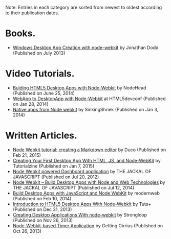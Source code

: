Note: Entries in each category are sorted from newest to oldest according to their publication dates.

# Books.
* [Windows Desktop App Creation with node-webkit](http://www.amazon.in/Windows-Desktop-App-Creation-node-webkit-ebook/dp/B00EEYFFVC) by Jonathan Dodd (Published on July 2013)

# Video Tutorials.
* [Bulding HTML5 Desktop Apps with Node-Webkit](https://www.youtube.com/playlist?list=PLkyEadCJGLm0-yn8wi-a5n8H7lKll23t9) by NodeHead (Published on June 25, 2014)
* [WebApp to DesktopApp with Node-Webkit](https://www.youtube.com/watch?v=d2tYH7vXMUM) at HTML5devconf (Published on Jan 28, 2014)
* [Native apps from Node webkit](https://www.youtube.com/watch?v=IhcUWEN6uTY) by SinkingShriek (Published on Jan 3, 2014)


# Written Articles.
* [Node Webkit tutorial: creating a Markdown editor](http://duco.cc/node-webkit-tutorial-creating-a-markdown-editor/) by Duco (Published on Feb 21, 2015)
* [Creating Your First Desktop App With HTML, JS, and Node-WebKit](http://tutorialzine.com/2015/01/your-first-node-webkit-app/) by Tutorialzine (Published on Jan 7, 2015)
* [Node Webkit powered Dashboard application](http://thejackalofjavascript.com/node-webkit-powered-dashboard-app/) by THE JACKAL OF JAVASCRIPT (Published on Jul 20, 2012)
* [Node Webkit – Build Desktop Apps with Node and Web Technologies](http://thejackalofjavascript.com/getting-started-with-node-webkit-apps/) by THE JACKAL OF JAVASCRIPT (Published on Jul 12, 2014)
* [Build Desktop Apps with JavaScript and Node WebKit](http://modernweb.com/2014/02/10/build-desktop-apps-with-javascript-and-node-webkit/) by modernweb (Published on Feb 10, 2014)
* [Introduction to HTML5 Desktop Apps With Node-Webkit](http://code.tutsplus.com/tutorials/introduction-to-html5-desktop-apps-with-node-webkit--net-36296) by Tuts+ (Published on Dec 31, 2013)
* [Creating Desktop Applications With node-webkit](http://strongloop.com/strongblog/creating-desktop-applications-with-node-webkit/) by Strongloop (Published on Nov 26, 2013)
* [Node-Webkit-based Timer Application](http://www.gettingcirrius.com/2013/10/node-webkit-based-timer-application.html) by Getting Cirrius (Published on Oct 26, 2013)
